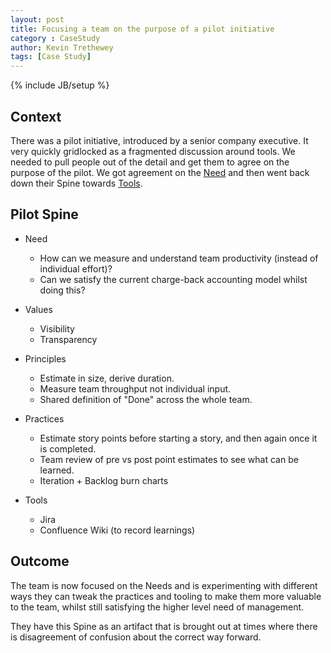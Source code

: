 ```yaml
---
layout: post
title: Focusing a team on the purpose of a pilot initiative
category : CaseStudy
author: Kevin Trethewey
tags: [Case Study]
---
```

{% include JB/setup %}

## Context

There was a pilot initiative, introduced by a senior company executive. It very quickly gridlocked as a fragmented discussion around tools. We needed to pull people out of the detail and get them to agree on the purpose of the pilot. We got agreement on the [Need](/Needs.html) and then went back down their Spine towards [Tools](/Tools.html).

## Pilot Spine

* Need
  * How can we measure and understand team productivity (instead of individual effort)?
  * Can we satisfy the current charge-back accounting model whilst doing this?

* Values
  * Visibility
  * Transparency

* Principles
  * Estimate in size, derive duration.
  * Measure team throughput not individual input.
  * Shared definition of "Done" across the whole team.

* Practices
  * Estimate story points before starting a story, and then again once it is completed.
  * Team review of pre vs post point estimates to see what can be learned.
  * Iteration + Backlog burn charts

* Tools
  * Jira
  * Confluence Wiki (to record learnings)

## Outcome

The team is now focused on the Needs and is experimenting with different ways they can tweak the practices and tooling to make them more valuable to the team, whilst still satisfying the higher level need of management.

They have this Spine as an artifact that is brought out at times where there is disagreement of confusion about the correct way forward.


